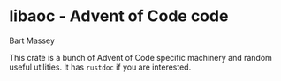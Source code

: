 # libaoc - Advent of Code code
Bart Massey

This crate is a bunch of Advent of Code specific machinery
and random useful utilities. It has `rustdoc` if you are
interested.

